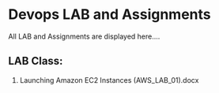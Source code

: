 # Devops LAB and Assignments
All LAB and Assignments are displayed here....

## LAB Class:
1. Launching Amazon EC2 Instances (AWS_LAB_01).docx

